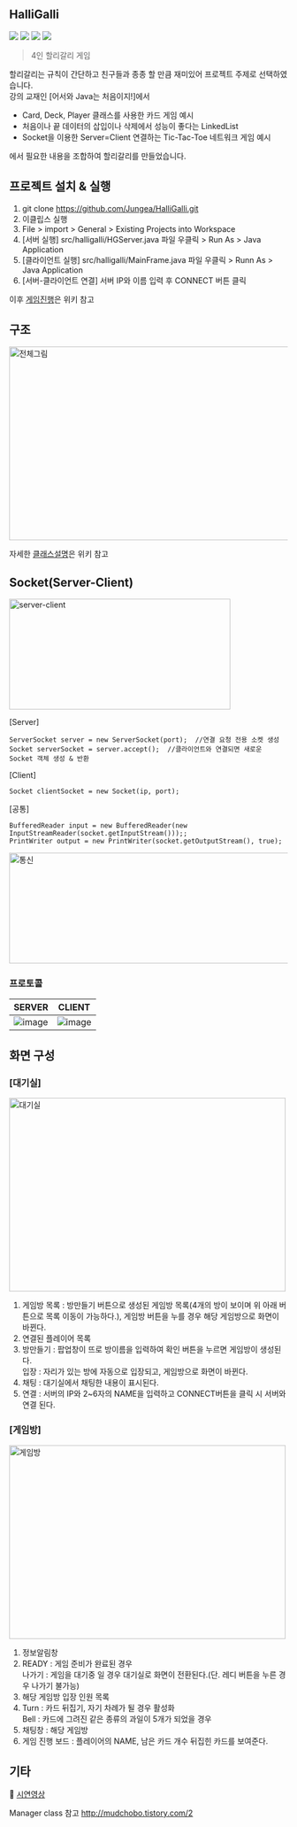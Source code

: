 ## HalliGalli

<img src="https://img.shields.io/badge/Java-red" /> <img src="https://img.shields.io/badge/Socket-lightgrey" /> <img src="https://img.shields.io/badge/AWT-yellow" /> <img src="https://img.shields.io/badge/Swing-brightgreen" />

> 4인 할리갈리 게임

할리갈리는 규칙이 간단하고 친구들과 종종 할 만큼 재미있어 프로젝트 주제로 선택하였습니다.  
강의 교재인 [어서와 Java는 처음이지!]에서 
- Card, Deck, Player 클래스를 사용한 카드 게임 예시
- 처음이나 끝 데이터의 삽입이나 삭제에서 성능이 좋다는 LinkedList
- Socket을 이용한 Server=Client 연결하는 Tic-Tac-Toe 네트워크 게임 예시  

에서 필요한 내용을 조합하여 할리갈리를 만들었습니다.

## 프로젝트 설치 & 실행

1. git clone https://github.com/Jungea/HalliGalli.git
2. 이클립스 실행
3. File > import > General > Existing Projects into Workspace
4. [서버 실행]
src/halligalli/HGServer.java 파일 우클릭 > Run As > Java Application
5. [클라이언트 실행]
src/halligalli/MainFrame.java 파일 우클릭 > Runn As > Java Application
6. [서버-클라이언트 연결]
서버 IP와 이름 입력 후 CONNECT 버튼 클릭

이후 [게임진행](https://github.com/Jungea/HalliGalli/wiki/%EA%B2%8C%EC%9E%84-%EC%A7%84%ED%96%89)은 위키 참고

## 구조
<img src="https://user-images.githubusercontent.com/33142199/149461081-72cb4c0f-2765-4189-a634-2e5653aeefbe.jpg" alt="전체그림" width="600px" height="350px">

자세한 [클래스설명](https://github.com/Jungea/HalliGalli/wiki/%ED%81%B4%EB%9E%98%EC%8A%A4-%EC%84%A4%EB%AA%85)은 위키 참고

## Socket(Server-Client)
<img src="https://user-images.githubusercontent.com/33142199/149462208-de4dac5f-a296-400b-aab9-5e25ade087bd.png" alt="server-client" width="400px" height="200px">

[Server]
```
ServerSocket server = new ServerSocket(port);  //연결 요청 전용 소켓 생성
Socket serverSocket = server.accept();  //클라이언트와 연결되면 새로운 Socket 객체 생성 & 반환
```
[Client]
```
Socket clientSocket = new Socket(ip, port);
```
[공통]
```
BufferedReader input = new BufferedReader(new InputStreamReader(socket.getInputStream()));;
PrintWriter output = new PrintWriter(socket.getOutputStream(), true);
```
<img src="https://user-images.githubusercontent.com/33142199/98620630-fe89e700-2348-11eb-8787-fba95a43b93b.png" alt="통신" width="550px" height="200px">

### 프로토콜
| SERVER | CLIENT |
|--|--|
| ![image](https://user-images.githubusercontent.com/33142199/149471938-7d953d5e-aa8e-4299-8f18-baac8ba81705.png) | ![image](https://user-images.githubusercontent.com/33142199/149472077-fed791c7-8a3f-4594-a48c-fa4be6610bcc.png) |

## 화면 구성
### [대기실]
<img src="https://user-images.githubusercontent.com/33142199/98503510-0b023700-2298-11eb-9dc4-49ee36029483.jpg" alt="대기실" width="500px" height="350px">

 1. 게임방 목록 : 방만들기 버튼으로 생성된 게임방 목록(4개의 방이 보이며 위 아래 버튼으로 목록 이동이 가능하다.), 게임방 버튼을 누를 경우 해당 게임방으로 화면이 바뀐다.
 2. 연결된 플레이어 목록
 3. 방만들기 : 팝업창이 뜨로 방이름을 입력하여 확인 버튼을 누르면 게임방이 생성된다.   
입장 : 자리가 있는 방에 자동으로 입장되고, 게임방으로 화면이 바뀐다.
 4. 채팅 : 대기실에서 채팅한 내용이 표시된다.
 5. 연결 : 서버의 IP와 2~6자의 NAME을 입력하고 CONNECT버튼을 클릭 시 서버와 연결 된다.

### [게임방]
<img src="https://user-images.githubusercontent.com/33142199/98503668-74824580-2298-11eb-9817-7afc6775a376.jpg" alt="게임방" width="500px" height="350px">

 1. 정보알림창
 2. READY : 게임 준비가 완료된 경우   
나가기 : 게임을 대기중 일 경우 대기실로 화면이 전환된다.(단. 레디 버튼을 누른 경우 나가기 불가능)
 3. 해당 게임방 입장 인원 목록
 4. Turn : 카드 뒤집기, 자기 차례가 될 경우 활성화   
Bell : 카드에 그려진 같은 종류의 과일이 5개가 되었을 경우
 5. 채팅창 : 해당 게임방 
 6. 게임 진행 보드 : 플레이어의 NAME, 남은 카드 개수 뒤집힌 카드를 보여준다.

## 기타
:movie_camera: [시연영상](https://youtu.be/BeUBzrD1Pag)

Manager class 참고 http://mudchobo.tistory.com/2
